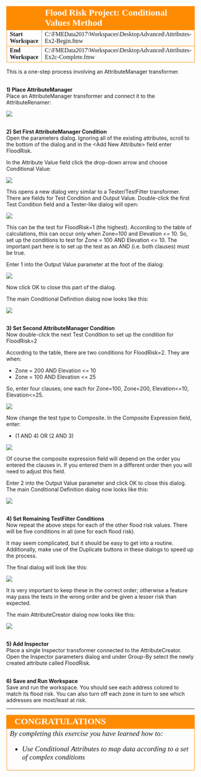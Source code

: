 <!--Exercise Section-->


<table style="border-spacing: 0px;border-collapse: collapse;font-family:serif">
<tr>
<td style="vertical-align:middle;background-color:darkorange;border: 2px solid darkorange">
<i class="fa fa-cogs fa-lg fa-pull-left fa-fw" style="color:white;padding-right: 12px;vertical-align:text-top"></i>
<span style="color:white;font-size:x-large;font-weight: bold"></span>
</td>
<td style="border: 2px solid darkorange;background-color:darkorange;color:white">
<span style="color:white;font-size:x-large;font-weight: bold">Flood Risk Project: Conditional Values Method</span>
</td>
</tr>

<tr>
<td style="border: 1px solid darkorange; font-weight: bold">Start Workspace</td>
<td style="border: 1px solid darkorange">C:\FMEData2017\Workspaces\DesktopAdvanced\Attributes-Ex2-Begin.fmw</td>
</tr>

<tr>
<td style="border: 1px solid darkorange; font-weight: bold">End Workspace</td>
<td style="border: 1px solid darkorange">C:\FMEData2017\Workspaces\DesktopAdvanced\Attributes-Ex2c-Complete.fmw</td>
</tr>

</table>

This is a one-step process involving an AttributeManager transformer.


<br>**1) Place AttributeManager**
<br>Place an AttributeManager transformer and connect it to the AttributeRenamer:

![](./Images/Img5.55.Ex2c.AttributeManagerOnCanvas.png)


<br>**2) Set First AttributeManager Condition**
<br>Open the parameters dialog. Ignoring all of the existing attributes, scroll to the bottom of the dialog and in the &lt;Add New Attribute&gt; field enter FloodRisk.

In the Attribute Value field click the drop-down arrow and choose Conditional Value:

![](./Images/Img5.56.Ex2c.AttributeManagerConditionalParam.png)

This opens a new dialog very similar to a Tester/TestFilter transformer. There are fields for Test Condition and Output Value. Double-click the first Test Condition field and a Tester-like dialog will open:

![](./Images/Img5.57.Ex2c.AttrManagerConditionalFirstCondition.png)

This can be the test for FloodRisk=1 (the highest). According to the table of calculations, this can occur only when Zone=100 and Elevation <= 10. So, set up the conditions to test for Zone = 100 AND Elevation <= 10. The important part here is to set up the test as an AND (i.e. both clauses) must be true.

Enter 1 into the Output Value parameter at the foot of the dialog:

![](./Images/Img5.58.Ex2c.AttrManagerFirstConditionSetup.png)

Now click OK to close this part of the dialog.

The main Conditional Definition dialog now looks like this:

![](./Images/Img5.59.Ex2c.AttrManagerConditionalAfterFirstCondition.png)


<br>**3) Set Second AttributeManager Condition**
<br>Now double-click the next Test Condition to set up the condition for FloodRisk=2

According to the table, there are two conditions for FloodRisk=2. They are when:

- Zone = 200 AND Elevation <= 10
- Zone = 100 AND Elevation <= 25

So, enter four clauses; one each for Zone=100, Zone=200, Elevation<=10, Elevation<=25.

![](./Images/Img5.60.Ex2c.AttrManagerSecondConditionSetup.png)

Now change the test type to Composite. In the Composite Expression field, enter:

- (1 AND 4) OR (2 AND 3)

![](./Images/Img5.52.Ex2b.TestFilterSecondConditionSetup2.png)

Of course the composite expression field will depend on the order you entered the clauses in. If you entered them in a different order then you will need to adjust this field.

Enter 2 into the Output Value parameter and click OK to close this dialog. The main Conditional Definition dialog now looks like this:

![](./Images/Img5.61.Ex2c.AttrManagerAfterSecondCondition.png)


<br>**4) Set Remaining TestFilter Conditions**
<br>Now repeat the above steps for each of the other flood risk values. There will be five conditions in all (one for each flood risk). 

It may seem complicated, but it should be easy to get into a routine. Additionally, make use of the Duplicate buttons in these dialogs to speed up the process.

The final dialog will look like this:

![](./Images/Img5.62.Ex2c.FinalAttrManagerConditions.png)

It is very important to keep these in the correct order; otherwise a feature may pass the tests in the wrong order and be given a lesser risk than expected.

The main AttributeCreator dialog now looks like this:

![](./Images/Img5.63.Ex2c.FinalAttrManagerDialog.png)


<br>**5) Add Inspector**
<br>Place a single Inspector transformer connected to the AttributeCreator.
Open the Inspector parameters dialog and under Group-By select the newly created attribute called FloodRisk.


<br>**6) Save and Run Workspace**
<br>Save and run the workspace. You should see each address colored to match its flood risk. You can also turn off each zone in turn to see which addresses are most/least at risk.

---

<!--Exercise Congratulations Section--> 

<table style="border-spacing: 0px">
<tr>
<td style="vertical-align:middle;background-color:darkorange;border: 2px solid darkorange">
<i class="fa fa-thumbs-o-up fa-lg fa-pull-left fa-fw" style="color:white;padding-right: 12px;vertical-align:text-top"></i>
<span style="color:white;font-size:x-large;font-weight: bold;font-family:serif">CONGRATULATIONS</span>
</td>
</tr>

<tr>
<td style="border: 1px solid darkorange">
<span style="font-family:serif; font-style:italic; font-size:larger">
By completing this exercise you have learned how to:
<ul><li>Use Conditional Attributes to map data according to a set of complex conditions</li></ul>
</span>
</td>
</tr>
</table>